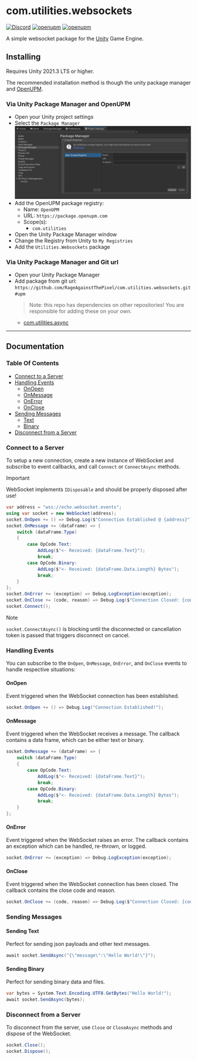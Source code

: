 # com.utilities.websockets

[![Discord](https://img.shields.io/discord/855294214065487932.svg?label=&logo=discord&logoColor=ffffff&color=7389D8&labelColor=6A7EC2)](https://discord.gg/xQgMW9ufN4) [![openupm](https://img.shields.io/npm/v/com.utilities.websockets?label=openupm&registry_uri=https://package.openupm.com)](https://openupm.com/packages/com.utilities.websockets/) [![openupm](https://img.shields.io/badge/dynamic/json?color=brightgreen&label=downloads&query=%24.downloads&suffix=%2Fmonth&url=https%3A%2F%2Fpackage.openupm.com%2Fdownloads%2Fpoint%2Flast-month%2Fcom.utilities.websockets)](https://openupm.com/packages/com.utilities.websockets/)

A simple websocket package for the [Unity](https://unity.com/) Game Engine.

## Installing

Requires Unity 2021.3 LTS or higher.

The recommended installation method is though the unity package manager and [OpenUPM](https://openupm.com/packages/com.utilities.websockets).

### Via Unity Package Manager and OpenUPM

- Open your Unity project settings
- Select the `Package Manager`
![scoped-registries](Utilities.Websockets/Packages/com.utilities.websockets/Documentation~/images/package-manager-scopes.png)
- Add the OpenUPM package registry:
  - Name: `OpenUPM`
  - URL: `https://package.openupm.com`
  - Scope(s):
    - `com.utilities`
- Open the Unity Package Manager window
- Change the Registry from Unity to `My Registries`
- Add the `Utilities.Websockets` package

### Via Unity Package Manager and Git url

- Open your Unity Package Manager
- Add package from git url: `https://github.com/RageAgainstThePixel/com.utilities.websockets.git#upm`
  > Note: this repo has dependencies on other repositories! You are responsible for adding these on your own.
  - [com.utilities.async](https://github.com/RageAgainstThePixel/com.utilities.async)

---

## Documentation

### Table Of Contents

- [Connect to a Server](#connect-to-a-server)
- [Handling Events](#handling-events)
  - [OnOpen](#onopen)
  - [OnMessage](#onmessage)
  - [OnError](#onerror)
  - [OnClose](#onclose)
- [Sending Messages](#sending-messages)
  - [Text](#sending-text)
  - [Binary](#sending-binary)
- [Disconnect from a Server](#disconnect-from-a-server)

### Connect to a Server

To setup a new connection, create a new instance of WebSocket and subscribe to event callbacks, and call `Connect` or `ConnectAsync` methods.

> [!IMPORTANT]
> WebSocket implements `IDisposable` and should be properly disposed after use!

```csharp
var address = "wss://echo.websocket.events";
using var socket = new WebSocket(address);
socket.OnOpen += () => Debug.Log($"Connection Established @ {address}");
socket.OnMessage += (dataFrame) => {
    switch (dataFrame.Type)
    {
        case OpCode.Text:
            AddLog($"<- Received: {dataFrame.Text}");
            break;
        case OpCode.Binary:
            AddLog($"<- Received: {dataFrame.Data.Length} Bytes");
            break;
    }
};
socket.OnError += (exception) => Debug.LogException(exception);
socket.OnClose += (code, reason) => Debug.Log($"Connection Closed: {code} {reason}");
socket.Connect();
```

> [!NOTE]
> `socket.ConnectAsync()` is blocking until the disconnected or cancellation token is passed that triggers disconnect on cancel.

### Handling Events

You can subscribe to the `OnOpen`, `OnMessage`, `OnError`, and `OnClose` events to handle respective situations:

#### OnOpen

Event triggered when the WebSocket connection has been established.

```csharp
socket.OnOpen += () => Debug.Log("Connection Established!");
```

#### OnMessage

Event triggered when the WebSocket receives a message. The callback contains a data frame, which can be either text or binary.

```csharp
socket.OnMessage += (dataFrame) => {
    switch (dataFrame.Type)
    {
        case OpCode.Text:
            AddLog($"<- Received: {dataFrame.Text}");
            break;
        case OpCode.Binary:
            AddLog($"<- Received: {dataFrame.Data.Length} Bytes");
            break;
    }
};
```

#### OnError

Event triggered when the WebSocket raises an error. The callback contains an exception which can be handled, re-thrown, or logged.

```csharp
socket.OnError += (exception) => Debug.LogException(exception);
```

#### OnClose

Event triggered when the WebSocket connection has been closed. The callback contains the close code and reason.

```csharp
socket.OnClose += (code, reason) => Debug.Log($"Connection Closed: {code} {reason}");
```

### Sending Messages

#### Sending Text

Perfect for sending json payloads and other text messages.

```csharp
await socket.SendAsync("{\"message\":\"Hello World!\"}");
```

#### Sending Binary

Perfect for sending binary data and files.

```csharp
var bytes = System.Text.Encoding.UTF8.GetBytes("Hello World!");
await socket.SendAsync(bytes);
```

### Disconnect from a Server

To disconnect from the server, use `Close` or `CloseAsync` methods and dispose of the WebSocket.

```csharp
socket.Close();
socket.Dispose();
```

